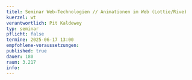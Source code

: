 ```yaml
---
titel: Seminar Web-Technologien // Animationen im Web (Lottie/Rive)
kuerzel: wt
verantwortlich: Pit Kaldewey
typ: seminar
pflicht: false
termine: 2025-06-17 13:00
empfohlene-voraussetzungen: 
published: true
dauer: 180
raum: 3.217
info: 
---
```



<!--## Infos und Material unter [Einführung in Rust](https://th-koeln.github.io/mi-master-wtw/workshops/2024/Rust/index/)-->

